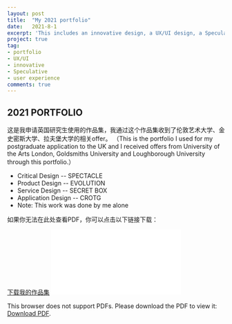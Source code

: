 ```yaml
---
layout: post
title:  "My 2021 portfolio"
date:   2021-8-1
excerpt: 'This includes an innovative design, a UX/UI design, a Speculative design, and a user experience design.'
project: true
tag:
- portfolio
- UX/UI
- innovative 
- Speculative 
- user experience
comments: true
---
```


## 2021 PORTFOLIO 
这是我申请英国研究生使用的作品集，我通过这个作品集收到了伦敦艺术大学、金史密斯大学、拉夫堡大学的相关offer。
（This is the portfolio I used for my postgraduate application to the UK and I received offers from University of the Arts London, Goldsmiths University and Loughborough University through this portfolio.）


* Critical Design    --     SPECTACLE
* Product Design     --     EVOLUTION
* Service Design     --     SECRET BOX
* Application Design --     CROTG
* Note: This work was done by me alone

<p>如果你无法在此处查看PDF，你可以点击以下链接下载：</p>
<a href="/assets/portfolio.pdf" download>下载我的作品集</a>

<object data="/assets/portfolio.pdf" type="application/pdf" width="100%" height="800px">
    <embed src="/assets/portfolio.pdf">
        <p>This browser does not support PDFs. Please download the PDF to view it: <a href="/assets/portfolio.pdf">Download PDF</a>.</p>
    </embed>
</object>






















